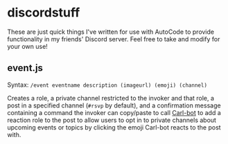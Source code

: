 # discordstuff

These are just quick things I've written for use with AutoCode to provide functionality in my friends' Discord server. Feel free to take and modify for your own use!

## event.js
Syntax: `/event eventname description (imageurl) (emoji) (channel)`

Creates a role, a private channel restricted to the invoker and that role, a post in a specified channel (`#rsvp` by default), and a confirmation message containing a command the invoker can copy/paste to call [Carl-bot](https://carl.gg/) to add a reaction role to the post to allow users to opt in to private channels about upcoming events or topics by clicking the emoji Carl-bot reacts to the post with.
